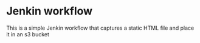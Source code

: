 # Jenkin workflow
This is a simple Jenkin workflow that captures a static HTML file and place it in an s3 bucket 
